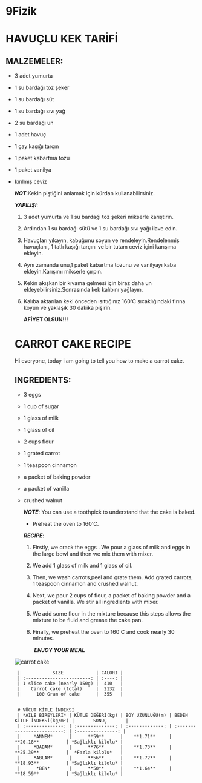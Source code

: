 # 9Fizik
# HAVUÇLU KEK TARİFİ

## MALZEMELER:

- 3 adet yumurta

- 1 su bardağı toz şeker

- 1 su bardağı süt

- 1 su bardağı sıvı yağ

- 2 su bardağı un

- 1 adet  havuç

- 1 çay kaşığı tarçın

- 1 paket kabartma tozu

- 1 paket vanilya 

- kırılmış ceviz

  ***NOT***:Kekin piştiğini anlamak için kürdan kullanabilirsiniz.

  ***YAPILIŞI***:

  1. 3 adet yumurta ve 1 su bardağı toz şekeri mikserle karıştırın.

  2. Ardından 1 su bardağı sütü ve 1 su bardağı sıvı yağı ilave edin.

  3. Havuçları yıkayın, kabuğunu soyun ve  rendeleyin.Rendelenmiş havuçları , 1 tatlı kaşığı tarçını  ve bir tutam ceviz içini karışıma ekleyin.

  4. Aynı zamanda unu,1 paket kabartma tozunu ve vanilyayı kaba ekleyin.Karışımı mikserle çırpın.

  5. Kekin akışkan bir kıvama gelmesi için biraz daha un ekleyebilirsiniz.Sonrasında  kek kalıbını yağlayın.

  6. Kalıba aktarılan keki önceden ısıttığınız 160'C  sıcaklığındaki fırına koyun ve yaklaşık 30 dakika pişirin.

     **AFİYET OLSUN!!!**

  

  # CARROT CAKE RECIPE

  Hi everyone, today i am going to tell you how to make a carrot cake.

  ## INGREDIENTS:

  * 3 eggs

  * 1 cup of sugar

  * 1 glass of milk

  * 1 glass of oil

  * 2 cups flour

  * 1 grated carrot

  * 1 teaspoon cinnamon

  * a packet of baking powder

  * a packet of vanilla

  * crushed walnut

    ***NOTE***: You can use a toothpick to understand  that the cake is baked.

    - Preheat the oven to 160'C.

    ***RECIPE***:

    1. Firstly, we crack the eggs . We pour a glass of milk and eggs in the large bowl and then we mix them with mixer.

    2. We add 1 glass of milk and 1 glass of oil.

    3. Then, we wash carrots,peel and grate them. Add grated carrots, 1 teaspoon cinnamon and crushed walnut.

    4. Next, we pour 2 cups of flour, a packet of baking powder and a packet of vanilla. We stir all ingredients with mixer.

    5. We add some flour in the mixture because this steps allows the mixture to be fluid and  grease the cake pan.

    6. Finally, we preheat the oven to 160'C and cook nearly 30 minutes.

       ​	***ENJOY YOUR MEAL***
       
   ![carrot cake](https://raw.githubusercontent.com/zehranur-onder/zehranur-onder/master/IMG_2757.JPG )
                                                   
       |            SIZE            | CALORI |
       | :------------------------: | :----: |
       | 1 slice cake (nearly 150g) |  410   |
       |    Carrot cake (total)     |  2132  |
       |      100 Gram of cake      |  355   |
       
       
       # VÜCUT KİTLE İNDEKSİ
       | *AİLE BİREYLERİ* | KÜTLE DEĞERİ(kg) | BOY UZUNLUĞU(m) | BEDEN  KİTLE İNDEKSİ(kg/m²) |       SONUÇ       |
       | :--------------: | :--------------: | :-------------: | :-------------------------: | :---------------: |
       |     *ANNEM*      |      **59**      |    **1.71**     |          **20.18**          | *Sağlıklı kilolu* |
       |     *BABAM*      |      **76**      |    **1.73**     |          **25.39**          |  *Fazla kilolu*   |
       |     *ABLAM*      |      **56**      |    **1.72**     |          **18.93**          | *Sağlıklı kilolu* |
       |      *BEN*       |      **50**      |    **1.64**     |          **18.59**          | *Sağlıklı kilolu* |
       
       
       
       
       
       
       
       
